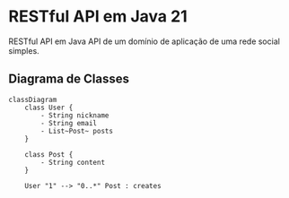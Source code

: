# RESTful API em Java 21

RESTful API em Java API de um domínio de aplicação de uma rede social simples.

## Diagrama de Classes

```mermaid
classDiagram
    class User {
        - String nickname
        - String email
        - List~Post~ posts
    }

    class Post {
        - String content
    }
    
    User "1" --> "0..*" Post : creates
```